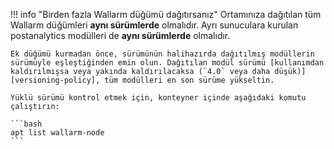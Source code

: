 !!! info "Birden fazla Wallarm düğümü dağıtırsanız"
    Ortamınıza dağıtılan tüm Wallarm düğümleri **aynı sürümlerde** olmalıdır. Ayrı sunuculara kurulan postanalytics modülleri de **aynı sürümlerde** olmalıdır.

    Ek düğümü kurmadan önce, sürümünün halihazırda dağıtılmış modüllerin sürümüyle eşleştiğinden emin olun. Dağıtılan modül sürümü [kullanımdan kaldırılmışsa veya yakında kaldırılacaksa (`4.0` veya daha düşük)][versioning-policy], tüm modülleri en son sürüme yükseltin.

    Yüklü sürümü kontrol etmek için, konteyner içinde aşağıdaki komutu çalıştırın:

    ```bash
    apt list wallarm-node
    ```